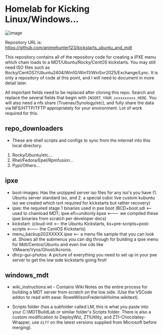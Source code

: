 # Homelab for Kicking Linux/Windows...

![image](https://user-images.githubusercontent.com/42163211/231925197-c375244d-22a0-4db5-a40d-c4bbd388e13c.png "Example photo of the ipxe menu, allowing you to kickstart Linux or Windows or alternate operating systems!")

Repository URL is: https://github.com/animehunter123/kickstarts_ubuntu_and_mdt

This repository contains all of the repository code for creating a iPXE menu which chain loads to a MDT/Ubuntu/Rocky/CentOS kickstarts. You may still need ISO files such as Rocky/CentOS7/Ubuntu2404/Win10/Win11/WinSvr2025/Exchange/Lync. It is only a repository of code at this point, and I will need to document in more detail later.

All important fields need to be replaced after cloning this repo. Search and replace the several fields that begin with ```INSERT_YOUR_xxxxxxxxxx_HERE```. You will also need a nfs share (Truenas/Synology/etc), and fully share the data via NFS/HTTP/TFTP appropriately for your environment. Lot of work required for this.

## repo_downloaders
* These are shell scripts and configs to sync from the internet into this local directory.

1. Rocky/Ubuntu/etc...
2. Rhel/Fedora/Epel/Rpmfusion...
3. Pypi/Others...

## ipxe
* boot-images: Has the unzipped server iso files for any iso's you have (1. Ubuntu server standard iso, and 2. a special cubic live custom kubuntu iso we created which isnt required for kickstarts but rather recovery)
* ipxe: the required stage 1 binaries used in pxe boot (BCD+boot.sdi <-- used to chainload MDT; ipxe.efi+undionly.kpxe <--- we compiled these ipxe binaries from scratch per developer docs)
* kickstart: (cloud-init <-- the Ubuntu Kickstarts, ks+pre-scripts+post-scripts <--- the CentOS Kickstarts)
* menu_backup202XXXXX.ipxe <-- a menu file sample that you can look at. Shows all the submenus you can dig through for building a ipxe menu for Mdt/Centos/Ubuntu and even live cds like VMware/Vyos/Ghost/Acronis.
* dhcp-gui-photos: A picture of everything you need to set up in your pxe server to get the low side kickstarts going first!

## windows_mdt
* wiki_instructions.wt - Contains Wiki Notes on the entire process for building a MDT server from scratch on the low side. (Use the VSCode addon to read with ease: RoweWilsonFrederiskHolme.wikitext).

* Scripts folder (has a subfolder called LM, this is what you paste into your C:\MDTBuildLab or similar folder's Scripts folder. There is also a custom modification to DeployWiz, ZTIUtility, and ZTI-Chocolatey-Wrapper, use `diff` on the latest versions supplied from Microsoft before merging).

